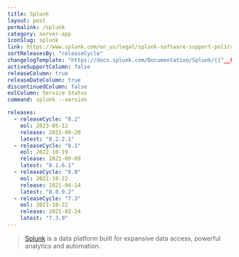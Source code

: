```yaml
---
title: Splunk
layout: post
permalink: /splunk
category: server-app
iconSlug: splunk
link: https://www.splunk.com/en_us/legal/splunk-software-support-policy.html
sortReleasesBy: "releaseCycle"
changelogTemplate: "https://docs.splunk.com/Documentation/Splunk/{{"__LATEST__" | truncate: 5, ""}}/ReleaseNotes/MeetSplunk"
activeSupportColumn: false
releaseColumn: true
releaseDateColumn: true
discontinuedColumn: false
eolColumn: Service Status
command: splunk --version

releases:
  - releaseCycle: "8.2"
    eol: 2023-05-12
    release: 2021-09-20
    latest: "8.2.2.1"
  - releaseCycle: "8.1"
    eol: 2022-10-19
    release: 2021-09-09
    latest: "8.1.6.1"
  - releaseCycle: "8.0"
    eol: 2021-10-22
    release: 2021-04-14
    latest: "8.0.9.2"
  - releaseCycle: "7.3"
    eol: 2021-10-22
    release: 2021-02-24
    latest: "7.3.9"
---
```

> [Splunk](https://www.splunk.com/time-turner) is a data platform built for expansive data access, powerful analytics and automation.
